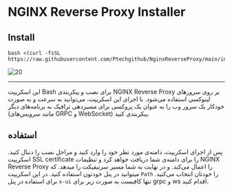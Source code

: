 # NGINX Reverse Proxy Installer

## Install
```
bash <(curl -fsSL https://raw.githubusercontent.com/Ptechgithub/NginxReverseProxy/main/install.sh)
```
![20](https://github.com/Ptechgithub/configs/blob/main/media/20.jpg)

---

این اسکریپت Bash برای نصب و پیکربندی NGINX Reverse Proxy بر روی سرورهای لینوکسی استفاده می‌شود. با اجرای این اسکریپت، می‌توانید به سرعت و به صورت خودکار یک سرور وب را به عنوان یک پروکسی برای مسیردهی ترافیک به برنامه‌های دیگر (مانند سرویس‌های GRPC و WebSocket) پیکربندی کنید.

## استفاده

پس از اجرای اسکریپت، دامنه‌ی مورد نظر خود را وارد کنید و مراحل نصب را دنبال کنید. اسکریپت SSL certificate را برای دامنه‌ی شما دریافت خواهد کرد و تنظیمات NGINX Reverse Proxy را اعمال می‌کند.
و در نهایت به شما مسیر سرتیفیکت را میدهد. که میتوانید در پنل خودتون استفاده کنید.
در این اسکریپت `Path` را خودتان انتخاب می‌کنید.
برای استفاده در پنل `x-ui` تنها کافیست به صورت زیر برای grpc و ws اقدام کنید.